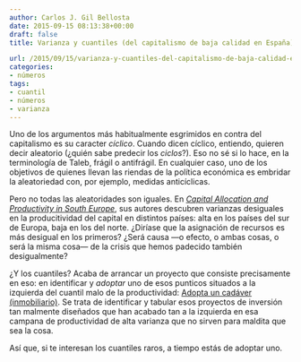 ```yaml
---
author: Carlos J. Gil Bellosta
date: 2015-09-15 08:13:38+00:00
draft: false
title: Varianza y cuantiles (del capitalismo de baja calidad en España)

url: /2015/09/15/varianza-y-cuantiles-del-capitalismo-de-baja-calidad-en-espana/
categories:
- números
tags:
- cuantil
- números
- varianza
---
```


Uno de los argumentos más habitualmente esgrimidos en contra del capitalismo es su caracter _cíclico_. Cuando dicen cíclico, entiendo, quieren decir aleatorio (¿quién sabe predecir los _ciclos_?). Eso no sé si lo hace, en la terminología de Taleb, frágil o antifrágil. En cualquier caso, uno de los objetivos de quienes llevan las riendas de la política económica es embridar la aleatoriedad con, por ejemplo, medidas anticíclicas.

Pero no todas las aleatoridades son iguales. En [_Capital Allocation and Productivity in South Europe_](http://econweb.umd.edu/~kalemli/capital_allocation_productivity.pdf), sus autores descubren varianzas desiguales en la producitividad del capital en distintos países: alta en los países del sur de Europa, baja en los del norte. ¿Diríase que la asignación de recursos es más desigual en los primeros? ¿Será causa —o efecto, o ambas cosas, o será la misma cosa— de la crisis que hemos padecido también desigualmente?

¿Y los cuantiles? Acaba de arrancar un proyecto que consiste precisamente en eso: en identificar y _adoptar_ uno de esos punticos situados a la izquierda del cuantil malo de la productividad: [Adopta un cadáver (inmobiliario)](http://cadaveresinmobiliarios.org/). Se trata de identificar y tabular esos proyectos de inversión tan malmente diseñados que han acabado tan a la izquierda en esa campana de productividad de alta varianza que no sirven para maldita que sea la cosa.

Así que, si te interesan los cuantiles raros, a tiempo estás de adoptar uno.
